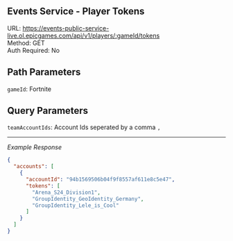 ## Events Service - Player Tokens

URL: https://events-public-service-live.ol.epicgames.com/api/v1/players/:gameId/tokens \
Method: GET \
Auth Required: No

## Path Parameters

`gameId`: Fortnite

## Query Parameters

`teamAccountIds`: Account Ids seperated by a comma `,`

---

_Example Response_

```json
{
  "accounts": [
    {
      "accountId": "94b1569506b04f9f8557af611e8c5e47",
      "tokens": [
        "Arena_S24_Division1",
        "GroupIdentity_GeoIdentity_Germany",
        "GroupIdentity_Lele_is_Cool"
      ]
    }
  ]
}
```
